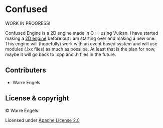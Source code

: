 # Confused

WORK IN PROGRESS!

Confused Engine is a 2D engine made in C++ using Vulkan.
I have started making a [2D engine](https://gitlab.com/warre.engels/budgety "Budgety") before but I am starting over and making a new one.
This engine will (hopefully) work with an event based system and will use modules (.ixx files) as much as possilbe. At least that is the plan for now, maybe it will go back to .cpp and .h files in the future.



## Contributers

- Warre Engels



## License & copyright

© Warre Engels

Licensed under [Apache License 2.0](LICENSE "License")
